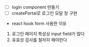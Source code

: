 - [ ] login component 만들기
- [ ] createPortal로 로그인 모달 창 구현

- react hook form 사용한 이유

1. 로그인 페이지 특성상 input field가 많다
2. 유효성 검사를 철저히 해야한다
